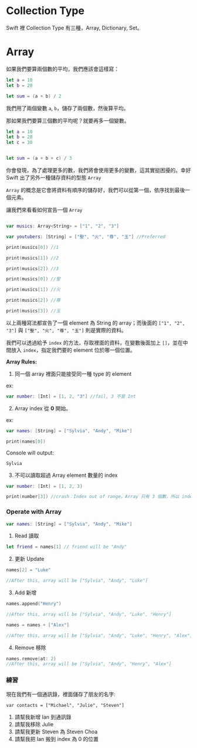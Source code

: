 # Collection Type

Swift 裡 Collection Type 有三種，Array, Dictionary, Set。

# Array

如果我們要算兩個數的平均，我們應該會這樣寫：

```swift
let a = 10
let b = 20

let sum = (a + b) / 2
```

我們用了兩個變數 `a`, `b`，儲存了兩個數，然後算平均。

那如果我們要算三個數的平均呢？就要再多一個變數。

```swift
let a = 10
let b = 20
let c = 30


let sum = (a + b + c) / 3
```

你會發現，為了處理更多的數，我們將會使用更多的變數，這其實挺困擾的。幸好 Swift 出了另外一種儲存資料的型態 `Array`

`Array` 的概念是它會將資料有順序的儲存好，我們可以從第一個，依序找到最後一個元素。

讓我們來看看如何宣告一個 `Array`

```swift

var musics: Array<String> = ["1", "2", "3"]

var youtubers: [String] = ["聖", "火", "尊", "玉"] //Preferred

print(musics[0]) //1

print(musics[1]) //2

print(musics[2]) //3

print(musics[0]) //聖

print(musics[1]) //火

print(musics[2]) //尊

print(musics[3]) //玉

```

以上兩種寫法都宣告了一個 element 為 String 的 array；而後面的 `["1", "2", "3"]` 與 `["聖", "火", "尊", "玉"]` 則是實際的資料。

我們可以透過給予 `index` 的方法，存取裡面的資料，在變數後面加上 `[]`，並在中間放入 `index`，指定我們要的 element 位於哪一個位置。


**Array Rules:**

1. 同一個 array 裡面只能接受同一種 type 的 element

ex: 

```swift
var number: [Int] = [1, 2, "3"] //fail, 3 不是 Int
```

2. Array index 從 **0** 開始。

ex: 

```swift
var names: [String] = ["Sylvia", "Andy", "Mike"]

print(names[0])  
```

Console will output:

```
Sylvia
```

3. 不可以讀取超過 Array element 數量的 index

```swift
var number: [Int] = [1, 2, 3]

print(number[3]) //crash：Index out of range。Array 只有 3 個數，所以 index 最大只到 2。index 3 超出範圍了。
```

### Operate with Array 

```swift
var names: [String] = ["Sylvia", "Andy", "Mike"]
```

1. Read 讀取

```swift
let friend = names[1] // friend will be "Andy"
```

2. 更新 Update

```swift
names[2] = "Luke"

//After this, array will be ["Sylvia", "Andy", "Luke"]
```

3. Add 新增

```swift
names.append("Henry")

//After this, array will be ["Sylvia", "Andy", "Luke", "Henry"]

names = names + ["Alex"]

//After this, array will be ["Sylvia", "Andy", "Luke", "Henry", "Alex"]
```

4. Remove 移除

```swift
names.remove(at: 2)
//After this, array will be ["Sylvia", "Andy", "Henry", "Alex"]
```

### 練習
現在我們有一個通訊錄，裡面儲存了朋友的名字:

`var contacts = ["Michael", "Julie", "Steven"]`

1. 請幫我新增 Ian 到通訊錄
2. 請幫我移除 Julie
3. 請幫我更新 Steven 為 Steven Choa
4. 請幫我把 Ian 搬到 index 為 0 的位置


